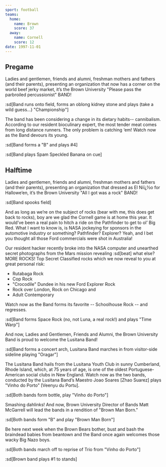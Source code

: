 ```yaml
---
sport: football
teams:
  home:
    name: Brown
    score: 37
  away:
    name: Cornell
    score: 12
date: 1997-11-01
---
```


## Pregame

Ladies and gentlemen, friends and alumni, freshman mothers and fathers (and their parents), presenting an organization that now has a corner on the world beef jerky market, it’s the Brown University "Please pass the parbroiled percussionist" BAND!

:sd[Band runs onto field, forms an oblong kidney stone and plays (take a wild guess...) "Championship"]

The band has been considering a change in its dietary habits-- cannibalism. According to our resident bioculinary expert, the most tender meat comes from long distance runners. The only problem is catching ‘em! Watch now as the Band devours its young.

:sd[Band forms a "B" and plays #4]

:sd[Band plays Spam Speckled Banana on cue]

## Halftime

Ladies and gentlemen, friends and alumni, freshman mothers and fathers (and their parents), presenting an organization that dressed as El Niï¿½o for Hallowe’en, it’s the Brown University "All I got was a rock" BAND!

:sd[Band spooks field]

And as long as we’re on the subject of rocks (bear with me, this does get back to rocks), boy are we glad the Cornell game is at home this year. It would’ve been a real pain to hitch a ride on the Pathfinder to get to ol’ Big Red. What I want to know is, is NASA jockeying for sponsors in the automotive industry or something? Pathfinder? Explorer? Yeah, and I bet you thought all those Ford commercials were shot in Australia!

Our resident hacker recently broke into the NASA computer and unearthed secret photographs from the Mars mission revealing :sd[beat] what else? MORE ROCKS! Top Secret Classified rocks which we now reveal to you at great personal risk:

- Rutabaga Rock
- Cop Rock
- "Crocodile" Dundee in his new Ford Explorer Rock
- Rock over London, Rock on Chicago and
- Adult Contemporary

Watch now as the Band forms its favorite -- Schoolhouse Rock -- and regresses.

:sd[Band forms Space Rock (no, not Luna, a real rock!) and plays "Time Warp"]

And now, Ladies and Gentlemen, Friends and Alumni, the Brown University Band is proud to welcome the Lusitana Band!

:sd[Band forms a concert arch, Lusitana Band marches in from visitor-side sideline playing "Oragar"]

The Lusitana Band hails from the Lusitana Youth Club in sunny Cumberland, Rhode Island, which, at 75 years of age, is one of the oldest Portuguese-American social clubs in New England. Watch now as the two bands, conducted by the Lusitana Band’s Maestro Joao Soares [Zhao Suarez] plays "Vinho do Porto" [Veenyu du Portu].

:sd[Both bands form bottle, play "Vinho do Porto"]

Smashing dahlinks! And now, Brown University Director of Bands Matt McGarrell will lead the bands in a rendition of "Brown Man Born."

:sd[Both bands form "B" and play "Brown Man Born"]

Be here next week when the Brown Bears bother, bust and bash the braindead babies from beantown and the Band once again welcomes those wacky Big Nazo boys.

:sd[Both bands march off to reprise of Trio from "Vinho do Porto"]

:sd[Brown band plays #1 to stands]
